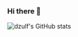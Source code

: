 ### Hi there 👋


<!---[![Top Langs](https://github-readme-stats.vercel.app/api/top-langs/?username=dzulfiamien&layout=compact&theme=tokyonight&hide_border=true)](https://github.com/dzulfiamien/github-readme-stats)-->

![dzulf's GitHub stats](https://github-readme-stats.vercel.app/api?username=dzulfiamien&show_icons=true&tokyonight&hide_border=true)
